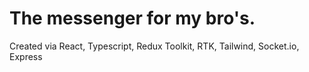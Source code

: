 # The messenger for my bro's.
Created via React, Typescript, Redux Toolkit, RTK, Tailwind, Socket.io, Express